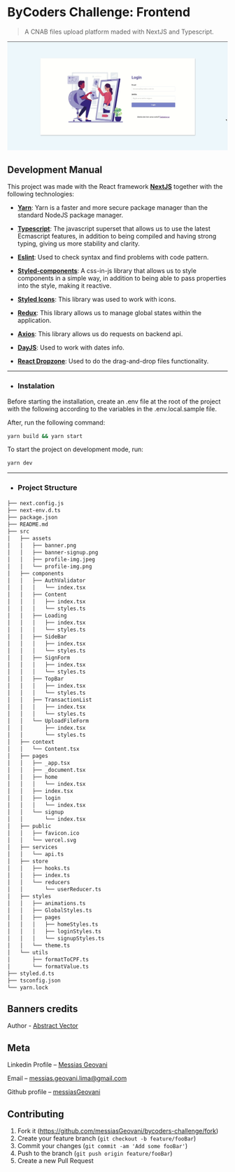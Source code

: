 # ByCoders Challenge: Frontend
> A CNAB files upload platform maded with NextJS and Typescript.

<img src="./src/assets/screenshot.gif">

## Development Manual

This project was made with the React framework <b>[NextJS](https://nextjs.org/)</b> together with the following technologies:

- <b>[Yarn](https://yarnpkg.com/)</b>: Yarn is a faster and more secure package manager than the standard NodeJS package manager.

- <b>[Typescript](https://www.typescriptlang.org/)</b>: The javascript superset that allows us to use the latest Ecmascript features, in addition to being compiled and having strong typing, giving us more stability and clarity.

- <b>[Eslint](https://eslint.org/)</b>: Used to check syntax and find problems with code pattern.

- <b>[Styled-components](https://styled-components.com/)</b>: A css-in-js library that allows us to style components in a simple way, in addition to being able to pass properties into the style, making it reactive.

- <b>[Styled Icons](https://styled-icons.js.org/)</b>: This library was used to work with icons.

- <b>[Redux](https://redux.js.org/)</b>: This library allows us to manage global states within the application.

- <b>[Axios](https://github.com/axios/axios)</b>: This library allows us do requests on backend api.

- <b>[DayJS](https://day.js.org/)</b>: Used to work with dates info.

- <b>[React Dropzone](https://react-dropzone.js.org/)</b>: Used to do the drag-and-drop files functionality.

---

* ### Instalation

Before starting the installation, create an .env file at the root of the project with the following according to the variables in the .env.local.sample file.

After, run the following command:

```sh
yarn build && yarn start
```

To start the project on development mode, run:

```sh
yarn dev
```

---

* ### Project Structure

```
├── next.config.js
├── next-env.d.ts
├── package.json
├── README.md
├── src
│   ├── assets
│   │   ├── banner.png
│   │   ├── banner-signup.png
│   │   ├── profile-img.jpeg
│   │   └── profile-img.png
│   ├── components
│   │   ├── AuthValidator
│   │   │   └── index.tsx
│   │   ├── Content
│   │   │   ├── index.tsx
│   │   │   └── styles.ts
│   │   ├── Loading
│   │   │   ├── index.tsx
│   │   │   └── styles.ts
│   │   ├── SideBar
│   │   │   ├── index.tsx
│   │   │   └── styles.ts
│   │   ├── SignForm
│   │   │   ├── index.tsx
│   │   │   └── styles.ts
│   │   ├── TopBar
│   │   │   ├── index.tsx
│   │   │   └── styles.ts
│   │   ├── TransactionList
│   │   │   ├── index.tsx
│   │   │   └── styles.ts
│   │   └── UploadFileForm
│   │       ├── index.tsx
│   │       └── styles.ts
│   ├── context
│   │   └── Content.tsx
│   ├── pages
│   │   ├── _app.tsx
│   │   ├── _document.tsx
│   │   ├── home
│   │   │   └── index.tsx
│   │   ├── index.tsx
│   │   ├── login
│   │   │   └── index.tsx
│   │   └── signup
│   │       └── index.tsx
│   ├── public
│   │   ├── favicon.ico
│   │   └── vercel.svg
│   ├── services
│   │   └── api.ts
│   ├── store
│   │   ├── hooks.ts
│   │   ├── index.ts
│   │   └── reducers
│   │       └── userReducer.ts
│   ├── styles
│   │   ├── animations.ts
│   │   ├── GlobalStyles.ts
│   │   ├── pages
│   │   │   ├── homeStyles.ts
│   │   │   ├── loginStyles.ts
│   │   │   └── signupStyles.ts
│   │   └── theme.ts
│   └── utils
│       ├── formatToCPF.ts
│       └── formatValue.ts
├── styled.d.ts
├── tsconfig.json
└── yarn.lock
```

## Banners credits

Author - [Abstract Vector](https://www.freepik.com/vectors/abstract)

## Meta

Linkedin Profile – [Messias Geovani](https://www.linkedin.com/in/messias-geovani-00125416a?lipi=urn%3Ali%3Apage%3Ad_flagship3_profile_view_base_contact_details%3BGnSoFwiETD%2BtGrv4dF9mSw%3D%3D) 

Email – messias.geovani.lima@gmail.com

Github profile – [messiasGeovani](https://github.com/messiasGeovani)

## Contributing

1. Fork it (<https://github.com/messiasGeovani/bycoders-challenge/fork>)
2. Create your feature branch (`git checkout -b feature/fooBar`)
3. Commit your changes (`git commit -am 'Add some fooBar'`)
4. Push to the branch (`git push origin feature/fooBar`)
5. Create a new Pull Request
